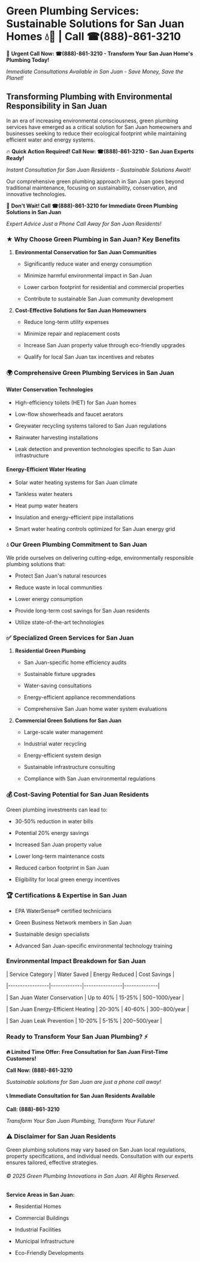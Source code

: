 # Green Plumbing Services: Sustainable Solutions for San Juan Homes 💧🌿 | Call ☎(888)-861-3210

🚨 **Urgent Call Now: ☎(888)-861-3210 - Transform Your San Juan Home's Plumbing Today!**
*Immediate Consultations Available in San Juan - Save Money, Save the Planet!*

## Transforming Plumbing with Environmental Responsibility in San Juan

In an era of increasing environmental consciousness, green plumbing services have emerged as a critical solution for San Juan homeowners and businesses seeking to reduce their ecological footprint while maintaining efficient water and energy systems. 

🔥 **Quick Action Required! Call Now: ☎(888)-861-3210 - San Juan Experts Ready!**
*Instant Consultation for San Juan Residents - Sustainable Solutions Await!*

Our comprehensive green plumbing approach in San Juan goes beyond traditional maintenance, focusing on sustainability, conservation, and innovative technologies.

🚨 **Don't Wait! Call ☎(888)-861-3210 for Immediate Green Plumbing Solutions in San Juan**
*Expert Advice Just a Phone Call Away for San Juan Residents!*

### ★ Why Choose Green Plumbing in San Juan? Key Benefits

1. **Environmental Conservation for San Juan Communities** 
   - Significantly reduce water and energy consumption
   - Minimize harmful environmental impact in San Juan
   - Lower carbon footprint for residential and commercial properties
   - Contribute to sustainable San Juan community development

2. **Cost-Effective Solutions for San Juan Homeowners** 
   - Reduce long-term utility expenses
   - Minimize repair and replacement costs
   - Increase San Juan property value through eco-friendly upgrades
   - Qualify for local San Juan tax incentives and rebates

### 🌍 Comprehensive Green Plumbing Services in San Juan

#### Water Conservation Technologies
- High-efficiency toilets (HET) for San Juan homes
- Low-flow showerheads and faucet aerators
- Greywater recycling systems tailored to San Juan regulations
- Rainwater harvesting installations
- Leak detection and prevention technologies specific to San Juan infrastructure

#### Energy-Efficient Water Heating
- Solar water heating systems for San Juan climate
- Tankless water heaters
- Heat pump water heaters
- Insulation and energy-efficient pipe installations
- Smart water heating controls optimized for San Juan energy grid

### 💧 Our Green Plumbing Commitment to San Juan

We pride ourselves on delivering cutting-edge, environmentally responsible plumbing solutions that:
- Protect San Juan's natural resources
- Reduce waste in local communities
- Lower energy consumption
- Provide long-term cost savings for San Juan residents
- Utilize state-of-the-art technologies

### ✅ Specialized Green Services for San Juan

1. **Residential Green Plumbing**
   - San Juan-specific home efficiency audits
   - Sustainable fixture upgrades
   - Water-saving consultations
   - Energy-efficient appliance recommendations
   - Comprehensive San Juan home water system evaluations

2. **Commercial Green Solutions for San Juan**
   - Large-scale water management
   - Industrial water recycling
   - Energy-efficient system design
   - Sustainable infrastructure consulting
   - Compliance with San Juan environmental regulations

### 💰 Cost-Saving Potential for San Juan Residents

Green plumbing investments can lead to:
- 30-50% reduction in water bills
- Potential 20% energy savings
- Increased San Juan property value
- Lower long-term maintenance costs
- Reduced carbon footprint in San Juan
- Eligibility for local green energy incentives

### 🏆 Certifications & Expertise in San Juan

- EPA WaterSense® certified technicians
- Green Business Network members in San Juan
- Sustainable design specialists
- Advanced San Juan-specific environmental technology training

### Environmental Impact Breakdown for San Juan

| Service Category | Water Saved | Energy Reduced | Cost Savings |
|-----------------|-------------|----------------|--------------|
| San Juan Water Conservation | Up to 40% | 15-25% | $500-$1000/year |
| San Juan Energy-Efficient Heating | 20-30% | 40-60% | $300-$800/year |
| San Juan Leak Prevention | 10-20% | 5-15% | $200-$500/year |

### Ready to Transform Your San Juan Plumbing? ⚡

**🔥 Limited Time Offer: Free Consultation for San Juan First-Time Customers!**

**Call Now: (888)-861-3210**
*Sustainable solutions for San Juan are just a phone call away!*

#### 📞 Immediate Consultation for San Juan Residents Available

**Call: (888)-861-3210**
*Transform Your San Juan Plumbing, Transform Your Future!*

### ⚠️ Disclaimer for San Juan Residents

Green plumbing solutions may vary based on San Juan local regulations, property specifications, and individual needs. Consultation with our experts ensures tailored, effective strategies.

###### © 2025 Green Plumbing Innovations in San Juan. All Rights Reserved.

**Service Areas in San Juan:** 
- Residential Homes
- Commercial Buildings
- Industrial Facilities
- Municipal Infrastructure
- Eco-Friendly Developments